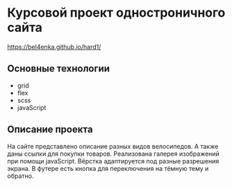 # Курсовой проект одностроничного сайта

https://bel4enka.github.io/hard1/

## Основные технологии
* grid
* flex
* scss
* javaScript

## Описание проекта
На сайте представлено описание разных видов велосипедов. А также даны ссылки для покупки товаров. Реализована галерея изображений при помощи javaScript.
Вёрстка адаптируется под разные разрешения экрана. В футере есть кнопка для переключения на тёмную тему и обратно.
